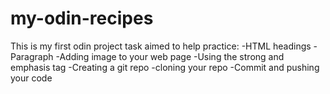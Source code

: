 # my-odin-recipes

This is my first odin project task aimed to help practice:
-HTML headings
-Paragraph
-Adding image to your web page
-Using the strong and emphasis tag
-Creating a git repo
-cloning your repo
-Commit and pushing your code